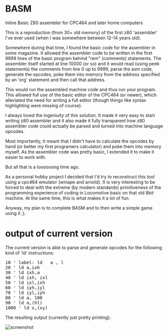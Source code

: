 # BASM
Inline Basic Z80 assembler for CPC464 and later home computers

This is a reproduction (from 30+ old memory) of the first z80 'assembler' I've ever used (when I was somewhere between 12-14 years old).

Somewhere during that time, I found the basic code for the assembler in some magazine. It allowed the assembler code to be written in the first 9999 lines of the basic program behind "rem" (comments) statements. The assembler itself started at line 10000 (or so) and it would read (using peek statements) the comments from line 0 up to 9999, parse the asm code, generate the opcodes, poke them into memory from the address specified by an 'org' statement and then call that address.

This would run the assembled machine code and thus run your program. This allowed full use of the basic editor of the CPC464 (or newer), which alleviated the need for writing a full editor (though things like syntax highlighting were missing of course).

I always loved the ingeniuity of this solution. It made it very easy to start writing z80 assembler and it also made it fully transparent how z80 assembler code could actually be parsed and turned into machine language opcodes.

Most importantly, it meant that I didn't have to calculate the opcodes by hand (or better my first programers calculator) and poke them into memory myself. As the assembler code was pretty basic, I extended it to make it easier to work with.

But all that is a loooooong time ago.

As a personal hobby project I decided that I'd try to reconstruct this tool using a cpc464 emulator (winape and arnold). It is very interesting to be forced to deal with the extreme (by modern standards) primitiveness of the programming experience of coding in Locomotive basic on that old 8bit machine. At the same time, this is what makes it a lot of fun.

Anyway, my plan is to complete BASM and to then write a simple game using it ;).

# output of current version

The current version is able to parse and generate opcodes for the following kind of 'ld' instructions:
<pre>
10 ' label: ld   a , l 
20 ' ld a,ixh
30 ' ld ixh,a
40 ' ld ixh, ixl
50 ' ld ixl,ixh
60 ' ld iyh,iyl
70 ' ld iyl,iyh
80 ' ld a, 100
90 ' ld a,(hl)
1000 ' ld x,(xy)
</pre>
The resulting output (currently just pretty printing):

![screenshot](https://user-images.githubusercontent.com/796635/39554547-5c3903e6-4e6b-11e8-8396-d6d07b5494b8.png)
